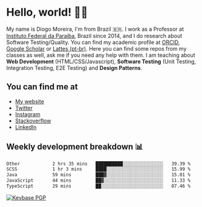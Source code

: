 # Hello, world! 👋🏻

My name is Diogo Moreira, I'm from Brazil 🇧🇷. I work as a Professor at [Instituto Federal da Paraíba](https://ifpb.edu.br), Brazil since 2014, and I do research about Software Testing/Quality. You can find my academic profile at [ORCID](https://orcid.org/0000-0003-1803-6565), [Google Scholar](https://scholar.google.com.br/citations?hl=pt-BR&user=DlSdlvEAAAAJ) or [Lattes (pt-br)](http://buscatextual.cnpq.br/buscatextual/visualizacv.do?id=K4384159A1). Here you can find some repos from my classes as well, ask me if you need any help with them. I am teaching about **Web Development** (HTML/CSS/Javascript), **Software Testing** (Unit Testing, Integration Testing, E2E Testing) and **Design Patterns**.

## You can find me at
- [My website](https://diogodmoreira.com)
- [Twitter](https://twitter.com/diogodmoreira)
- [Instagram](https://instagram.com/diogo.dmoreira)
- [Stackoverflow](https://stackoverflow.com/users/1541533/diogo-moreira)
- [LinkedIn](https://linkedin.com/in/diogodmoreira)

## Weekly development breakdown 📊

<!--START_SECTION:waka-->

```txt
Other            2 hrs 35 mins   ██████████░░░░░░░░░░░░░░░   39.39 %
SCSS             1 hr 3 mins     ████░░░░░░░░░░░░░░░░░░░░░   15.99 %
Java             59 mins         ███▓░░░░░░░░░░░░░░░░░░░░░   15.01 %
JavaScript       44 mins         ██▓░░░░░░░░░░░░░░░░░░░░░░   11.33 %
TypeScript       29 mins         ██░░░░░░░░░░░░░░░░░░░░░░░   07.46 %
```

<!--END_SECTION:waka-->

[![Keybase PGP](https://img.shields.io/keybase/pgp/diogomoreira?style=flat-square)](https://keybase.io/diogomoreira)
